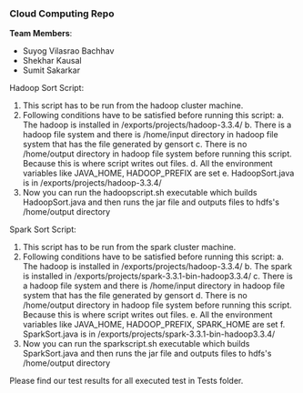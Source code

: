 ### Cloud Computing Repo

**Team Members**:
* Suyog Vilasrao Bachhav 
* Shekhar Kausal 
* Sumit Sakarkar 

Hadoop Sort Script:

1. This script has to be run from the hadoop cluster machine.
2. Following conditions have to be satisfied before running this script:
    a. The hadoop is installed in /exports/projects/hadoop-3.3.4/
    b. There is a hadoop file system and there is /home/input directory in hadoop file system that has the file generated by gensort
    c. There is no /home/output directory in hadoop file system before running this script. Because this is where script writes
        out files.
    d. All the environment variables like JAVA_HOME, HADOOP_PREFIX are set
    e. HadoopSort.java is in /exports/projects/hadoop-3.3.4/
3. Now you can run the hadoopscript.sh executable which builds HadoopSort.java and then runs the jar file and outputs files to 
    hdfs's /home/output directory
    
    
Spark Sort Script:
1. This script has to be run from the spark cluster machine.
2. Following conditions have to be satisfied before running this script:
    a. The hadoop is installed in /exports/projects/hadoop-3.3.4/
    b. The spark is installed in /exports/projects/spark-3.3.1-bin-hadoop3.3.4/
    c. There is a hadoop file system and there is /home/input directory in hadoop file system that has the file generated by gensort
    d. There is no /home/output directory in hadoop file system before running this script. Because this is where script writes
        out files.
    e. All the environment variables like JAVA_HOME, HADOOP_PREFIX, SPARK_HOME are set
    f. SparkSort.java is in /exports/projects/spark-3.3.1-bin-hadoop3.3.4/
3. Now you can run the sparkscript.sh executable which builds SparkSort.java and then runs the jar file and outputs files to 
    hdfs's /home/output directory
    
Please find our test results for all executed test in Tests folder.

